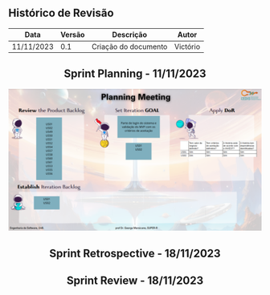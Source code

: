 ## Histórico de Revisão

<center>

| **Data** | **Versão** | **Descrição** | **Autor** |
| -------- | ---------- | ------------- | --------- |
|     11/11/2023      |      0.1      | Criação do documento              |  Victório       |


## Sprint Planning - 11/11/2023

![Sprint Planning - 11/11](../../assets/templates_reunioes_sprint/Sprint_Planning11_11.png)


## Sprint Retrospective - 18/11/2023


## Sprint Review - 18/11/2023
